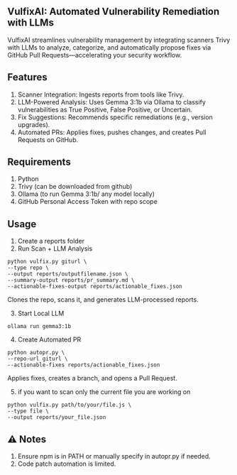 ## VulfixAI: Automated Vulnerability Remediation with LLMs
VulfixAI streamlines vulnerability management by integrating scanners Trivy with LLMs to analyze, categorize, and automatically propose fixes via GitHub Pull Requests—accelerating your security workflow.

## Features
1. Scanner Integration: Ingests reports from tools like Trivy.
2. LLM-Powered Analysis: Uses Gemma 3:1b via Ollama to classify vulnerabilities as True Positive, False Positive, or Uncertain.
3. Fix Suggestions: Recommends specific remediations (e.g., version upgrades).
4. Automated PRs: Applies fixes, pushes changes, and creates Pull Requests on GitHub.

## Requirements
1. Python
2. Trivy (can be downloaded from github)
3. Ollama (to run Gemma 3:1b/ any model locally)
4. GitHub Personal Access Token with repo scope

## Usage 
1. Create a reports folder
2. Run Scan + LLM Analysis
```   
python vulfix.py giturl \
--type repo \
--output reports/outputfilename.json \
--summary-output reports/pr_summary.md \
--actionable-fixes-output reports/actionable_fixes.json
```
Clones the repo, scans it, and generates LLM-processed reports.

3. Start Local LLM
```
ollama run gemma3:1b
```

4. Create Automated PR
```
python autopr.py \
--repo-url giturl \
--actionable-fixes reports/actionable_fixes.json
```
Applies fixes, creates a branch, and opens a Pull Request.

5. if you want to scan only the current file you are working on
```
python vulfix.py path/to/your/file.js \
--type file \
--output reports/your_file.json 
```

## ⚠️ Notes
1. Ensure npm is in PATH or manually specify in autopr.py if needed.
2. Code patch automation is limited.
